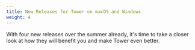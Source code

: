 ```yaml
---
title: New Releases for Tower on macOS and Windows
weight: 4
---
```


With four new releases over the summer already, it's time to take a closer look at how they will benefit you and make Tower even better.
